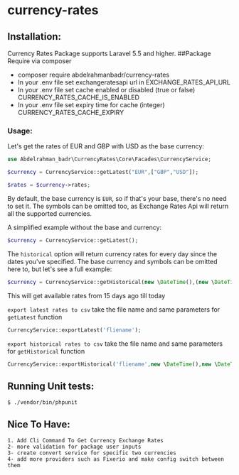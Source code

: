 # currency-rates
## Installation:
Currency Rates Package supports Laravel 5.5 and higher.
##Package
Require via composer
* composer require abdelrahmanbadr/currency-rates
* In your .env file set exchangeratesapi url in EXCHANGE_RATES_API_URL
* In your .env file set cache enabled or disabled (true or false)  CURRENCY_RATES_CACHE_IS_ENABLED
* In your .env file set expiry time for cache (integer) CURRENCY_RATES_CACHE_EXPIRY

### Usage:
Let's get the rates of EUR and GBP with USD as the base currency:

```php
use Abdelrahman_badr\CurrencyRates\Core\Facades\CurrencyService;

$currency = CurrencyService::getLatest("EUR",["GBP","USD"]);

$rates = $currency->rates;
```
By default, the base currency is `EUR`, so if that's your base, there's no need to set it. The symbols can be omitted too, as Exchange Rates Api will return all the supported currencies.

A simplified example without the base and currency:
```php
$currency = CurrencyService::getLatest();
```

The `historical` option will return currency rates for every day since the dates you've specified. The base currency and symbols can be omitted here to, but let's see a full example:

```php
$currency = CurrencyService::getHistorical(new \DateTime(),(new \DateTime())->modify('-15 days'),"EUR",["GBP","USD"]);
```
This will get available rates from 15 days ago till today  

`export latest rates to csv` take the file name and same parameters for `getLatest` function
```php
CurrencyService::exportLatest('fliename');
```

`export historical rates to csv` take the file name and same parameters for `getHistorical` function
```php
CurrencyService::exportHistorical('fliename',new \DateTime(),new \DateTime("2019-01-01"));
```
## Running Unit tests:
    $ ./vendor/bin/phpunit
 ## Nice To Have:
    1. Add Cli Command To Get Currency Exchange Rates
    2- more validation for package user inputs
    3- create convert service for specific two currencies
    4- add more providers such as Fixerio and make config switch between them

